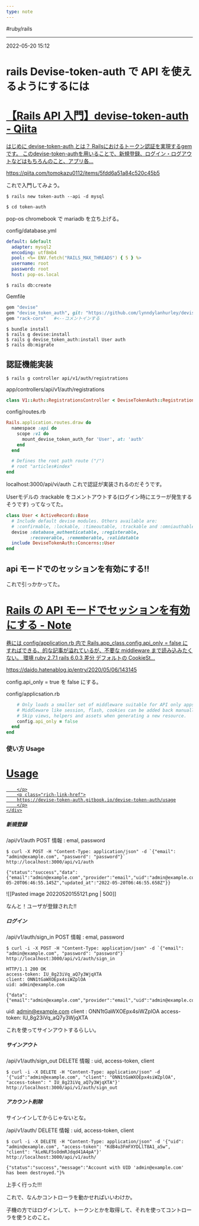 ```yaml
---
type: note
---
```


#ruby/rails 

---
2022-05-20  15:12

# rails  Devise-token-auth で API を使えるようにするには


<div class="rich-link-card-container"><a class="rich-link-card" href="https://qiita.com/tomokazu0112/items/5fdd6a51a84c520c45b5" target="_blank">
	<div class="rich-link-image-container">
		<div class="rich-link-image" style="background-image: url('https://qiita-user-contents.imgix.net/https%3A%2F%2Fcdn.qiita.com%2Fassets%2Fpublic%2Farticle-ogp-background-9f5428127621718a910c8b63951390ad.png?ixlib=rb-4.0.0&w=1200&mark64=aHR0cHM6Ly9xaWl0YS11c2VyLWNvbnRlbnRzLmltZ2l4Lm5ldC9-dGV4dD9peGxpYj1yYi00LjAuMCZ3PTkxNiZ0eHQ9JUUzJTgwJTkwUmFpbHMlMjBBUEklMjAlRTUlODUlQTUlRTklOTYlODAlRTMlODAlOTFkZXZpc2UtdG9rZW4tYXV0aCZ0eHQtY29sb3I9JTIzMjEyMTIxJnR4dC1mb250PUhpcmFnaW5vJTIwU2FucyUyMFc2JnR4dC1zaXplPTU2JnR4dC1jbGlwPWVsbGlwc2lzJnR4dC1hbGlnbj1sZWZ0JTJDdG9wJnM9NmM1NDZmMDQyNGIyMmVkMDc1ZGNlMTRmZGJhMWZiYjk&mark-x=142&mark-y=112&blend64=aHR0cHM6Ly9xaWl0YS11c2VyLWNvbnRlbnRzLmltZ2l4Lm5ldC9-dGV4dD9peGxpYj1yYi00LjAuMCZ3PTYxNiZ0eHQ9JTQwdG9tb2thenUwMTEyJnR4dC1jb2xvcj0lMjMyMTIxMjEmdHh0LWZvbnQ9SGlyYWdpbm8lMjBTYW5zJTIwVzYmdHh0LXNpemU9MzYmdHh0LWFsaWduPWxlZnQlMkN0b3Amcz01YjkyMjkyNDJmMjRhOGNhNjJlZjEwMDU4ZWQ4ZmI4YQ&blend-x=142&blend-y=491&blend-mode=normal&s=c061cdbe600fcb891ab618198b9f6fba')">
	</div>
	</div>
	<div class="rich-link-card-text">
		<h1 class="rich-link-card-title">【Rails API 入門】devise-token-auth - Qiita</h1>
		<p class="rich-link-card-description">
		はじめに devise-token-auth とは？  Railsにおけるトークン認証を実現するgemです。  このdevise-token-authを用いることで、新規登録、ログイン・ログアウトなどはもちろんのこと、アプリ各...
		</p>
		<p class="rich-link-href">
		https://qiita.com/tomokazu0112/items/5fdd6a51a84c520c45b5
		</p>
	</div>
</a></div>


これで入門してみよう。

```shell
$ rails new token-auth --api -d mysql

$ cd token-auth
```

pop-os chromebook で mariadb を立ち上げる。

config/database.yml

```yaml
default: &default
  adapter: mysql2
  encoding: utf8mb4
  pool: <%= ENV.fetch("RAILS_MAX_THREADS") { 5 } %>
  username: root
  password: root
  host: pop-os.local
```

```shell
$ rails db:create
```

Gemfile

```ruby
gem "devise"
gem "devise_token_auth", git: "https://github.com/lynndylanhurley/devise_token_auth" # rubygemsだとまだRails7に対応していない
gem "rack-cors"   #<--コメントインする
```

```shell
$ bundle install
$ rails g devise:install
$ rails g devise_token_auth:install User auth
$ rails db:migrate
```

## 認証機能実装

```shell
$ rails g controller api/v1/auth/registrations
```

app/controllers/api/v1/auth/registrations

```ruby
class V1::Auth::RegistrationsController < DeviseTokenAuth::RegistrationsController
```

config/routes.rb

```ruby
Rails.application.routes.draw do
  namespace :api do
    scope :v1 do
      mount_devise_token_auth_for 'User', at: 'auth'
    end
  end

  # Defines the root path route ("/")
  # root "articles#index"
end
```
localhost:3000/api/vi/auth
これで認証が実装されるのだそうです。

Userモデルの :trackable をコメントアウトする(ログイン時にエラーが発生するそうです)
ってなってた。

```ruby
class User < ActiveRecord::Base
  # Include default devise modules. Others available are:
  # :confirmable, :lockable, :timeoutable, :trackable and :omniauthable
  devise :database_authenticatable, :registerable,
         :recoverable, :rememberable, :validatable
  include DeviseTokenAuth::Concerns::User
end
```
## api モードでのセッションを有効にする!!
これで引っかかってた。


<div class="rich-link-card-container"><a class="rich-link-card" href="https://daido.hatenablog.jp/entry/2020/05/06/143145" target="_blank">
	<div class="rich-link-image-container">
		<div class="rich-link-image" style="background-image: url('')">
	</div>
	</div>
	<div class="rich-link-card-text">
		<h1 class="rich-link-card-title">Rails の API モードでセッションを有効にする - Note</h1>
		<p class="rich-link-card-description">
		巷には config/application.rb 内で Rails.app_class.config.api_only = false にすればできる、的な記事が溢れているが、不要な middleware まで読み込みたくない。 環境 ruby 2.7.1 rails 6.0.3 差分 デフォルトの CookieSt…
		</p>
		<p class="rich-link-href">
		https://daido.hatenablog.jp/entry/2020/05/06/143145
		</p>
	</div>
</a></div>



config.api_only = true を false にする。

config/applicsation.rb

```ruby
    # Only loads a smaller set of middleware suitable for API only apps.
    # Middleware like session, flash, cookies can be added back manually.
    # Skip views, helpers and assets when generating a new resource.
    config.api_only = false
  end
end
```



### 使い方 Usage
<div class="rich-link-card-container"><a class="rich-link-card" href="https://devise-token-auth.gitbook.io/devise-token-auth/usage" target="_blank">
	<div class="rich-link-image-container">
		<div class="rich-link-image" style="background-image: url('https://app.gitbook.com/share/space/thumbnail/-L9vQNRBNEYkwzEL3fSh/page/-L9vRAlEVub2-lO7o3u9.png?color=%2350c0c4&logo=https%3A%2F%2F4076698016-files.gitbook.io%2F~%2Ffiles%2Fv0%2Fb%2Fgitbook-legacy-files%2Fo%2Fspaces%252F-L9vQNRBNEYkwzEL3fSh%252Favatar.png%3Fgeneration%3D1523562941742335%26alt%3Dmedia&theme=')">
	</div>
	</div>
	<div class="rich-link-card-text">
		<h1 class="rich-link-card-title">Usage</h1>
		<p class="rich-link-card-description">
		
		</p>
		<p class="rich-link-href">
		https://devise-token-auth.gitbook.io/devise-token-auth/usage
		</p>
	</div>
</a></div>
##### 新規登録

/api/v1/auth
POST
情報 : emal, password

```shell
$ curl -X POST -H "Content-Type: application/json" -d `{"email": "admin@example.com", "password": "password"}` http://localhost:3000/api/v1/auth

{"status":"success","data":{"email":"admin@example.com","provider":"email","uid":"admin@example.com","id":1,"allow_password_change":false,"name":null,"nickname":null,"image":null,"created_at":"2022-05-20T06:46:55.145Z","updated_at":"2022-05-20T06:46:55.658Z"}}
```

![[Pasted image 20220520155121.png | 500]]

なんと！ユーザが登録された!!


##### ログイン

/api/v1/auth/sign_in
POST
情報 : emal, password

```shell
$ curl -i -X POST -H "Content-Type: application/json" -d `{"email": "admin@example.com", "password": "password"}` http://localhost:3000/api/v1/auth/sign_in

HTTP/1.1 200 OK
access-token: IU_8g23iVq_aQ7y3WjqXTA
client: ONN1tGaWXOEpx4siWZplOA
uid: admin@example.com

{"data":{"email":"admin@example.com","provider":"email","uid":"admin@example.com","id":1,"allow_password_change":false,"name":null,"nickname":null,"image":null}}%
```

uid: admin@example.com
client : ONN1tGaWXOEpx4siWZplOA
access-token: IU_8g23iVq_aQ7y3WjqXTA

これを使ってサインアウトするらしい。

##### サインアウト

/api/v1/auth/sign_out
DELETE
情報 : uid, access-token, client

```shell
$ curl -i -X DELETE -H "Content-Type: application/json" -d '{"uid":"admin@example.com", "client": "ONN1tGaWXOEpx4siWZplOA", "access-token": " IU_8g23iVq_aQ7y3WjqXTA"}' http://localhost:3000/api/v1/auth/sign_out
```


##### アカウント削除
サインインしてからじゃないとな。

/api/v1/auth/
DELETE
情報 : uid, access-token, client

```shell
$ curl -i -X DELETE -H "Content-Type: application/json" -d '{"uid": "admin@example.com", "access-token": "KdB4u3FmFXYDLlT8A1_a5w", "client": "kLeNLF5sOdmRJdqd41A4pA"}' http://localhost:3000/api/v1/auth/

{"status":"success","message":"Account with UID 'admin@example.com' has been destroyed."}%
```

上手く行った!!!



これで、なんかコントローラを動かせればいいわけか。

子機の方ではログインして、トークンとかを取得して、それを使ってコントローラを使うとのこと。

